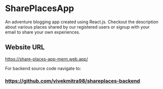 # SharePlacesApp

An adventure blogging app created using React.js. Checkout the description about various places shared by our registered users or signup with your email to share your own experiences.

## Website URL

https://share-places-app-mern.web.app/

For backend source code navigate to:

### https://github.com/vivekmitra98/shareplaces-backend
